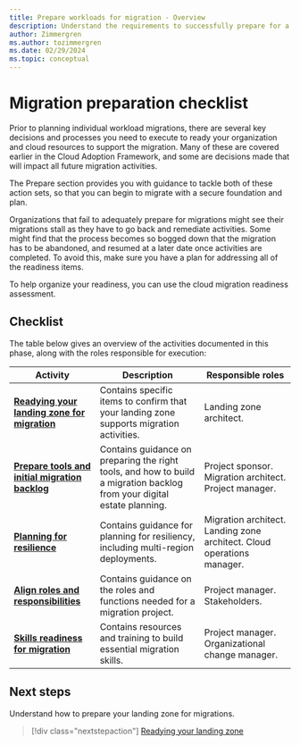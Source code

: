 ```yaml
---
title: Prepare workloads for migration - Overview
description: Understand the requirements to successfully prepare for a cloud migration with the Microsoft Cloud Adoption Framework.
author: Zimmergren
ms.author: tozimmergren
ms.date: 02/29/2024
ms.topic: conceptual
---
```


# Migration preparation checklist

Prior to planning individual workload migrations, there are several key decisions and processes you need to execute to ready your organization and cloud resources to support the migration. Many of these are covered earlier in the Cloud Adoption Framework, and some are decisions made that will impact all future migration activities.

The Prepare section provides you with guidance to tackle both of these action sets, so that you can begin to migrate with a secure foundation and plan.

Organizations that fail to adequately prepare for migrations might see their migrations stall as they have to go back and remediate activities. Some might find that the process becomes so bogged down that the migration has to be abandoned, and resumed at a later date once activities are completed. To avoid this, make sure you have a plan for addressing all of the readiness items.

To help organize your readiness, you can use the cloud migration readiness assessment.

## Checklist

The table below gives an overview of the activities documented in this phase, along with the roles responsible for execution:

|Activity|Description|Responsible roles|
|---|---|---|
|**[Readying your landing zone for migration](./ready-alz.md)**|Contains specific items to confirm that your landing zone supports migration activities.|Landing zone architect.|
|**[Prepare tools and initial migration backlog](./tools-and-backlog.md)**|Contains guidance on preparing the right tools, and how to build a migration backlog from your digital estate planning.|Project sponsor. Migration architect. Project manager.|
|**[Planning for resilience](./planning-for-resilience.md)**|Contains guidance for planning for resiliency, including multi-region deployments.|Migration architect. Landing zone architect. Cloud operations manager.|
|**[Align roles and responsibilities](./roles-and-responsibilities.md)**|Contains guidance on the roles and functions needed for a migration project.|Project manager. Stakeholders.|
|**[Skills readiness for migration](./skills-and-support.md)**|Contains resources and training to build essential migration skills.|Project manager. Organizational change manager.|

## Next steps

Understand how to prepare your landing zone for migrations.

> [!div class="nextstepaction"]
> [Readying your landing zone](./ready-alz.md)
